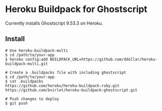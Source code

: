 # Heroku Buildpack for Ghostscript

Currently installs Ghostscript 9.53.3 on Heroku.

## Install

    # Use heroku-buildpack-multi
    $ cd /path/to/your-app
    $ heroku config:add BUILDPACK_URL=https://github.com/ddollar/heroku-buildpack-multi.git

    # Create a .buildpacks file with including ghostscript
    $ cd /path/to/your-app
    $ cat .buildpacks
    https://github.com/heroku/heroku-buildpack-ruby.git
    https://github.com/bvirlet/heroku-buildpack-ghostscript.git

    # Push changes to deploy
    $ git push
